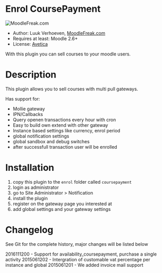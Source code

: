 Enrol CoursePayment
====================
![MoodleFreak.com](http://moodlefreak.com/logo_small.png)

* Author: Luuk Verhoeven, [MoodleFreak.com](http://moodlefreak.com)
* Requires at least: Moodle 2.6+
* License: [Avetica](http://avetica.nl)

With this plugin you can sell courses to your moodle users.

Description
====================
This plugin allows you to sell courses with multi pull gateways.

Has support for:
* Mollie gateway
* IPN/Callbacks
* Query openen transactions every hour with cron
* Easy to build own extend with other gateway
* Instance based settings like currency, enrol period
* global notification settings
* global sandbox and debug switches
* after successfull transaction user will be enrolled

Installation
====================

1. copy this plugin to the `enrol` folder called `coursepayment`
2. login as administrator
3. go to Site Administrator > Notification
4. install the plugin
5. register on the gateway page you interested at
6. add global settings and your gateway settings

Changelog 
====================

See Git for the complete history, major changes will be listed below

2016111200 - Support for availability_coursepayment, purchase a single activity
2015061202 - Intergration of customable vat percentage per instance and global
2015061201 - We added invoice mail support